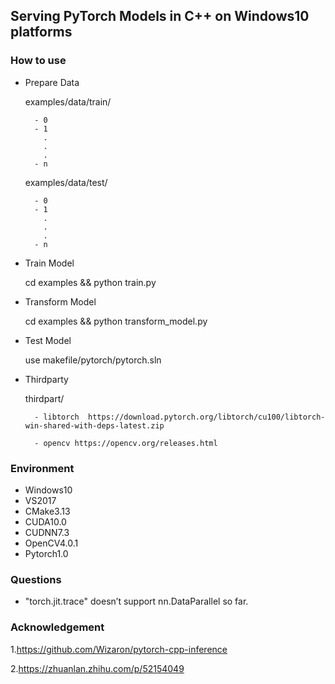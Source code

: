 ## Serving PyTorch Models in C++ on Windows10 platforms

### How to use

- Prepare Data

	examples/data/train/
	
		- 0
		- 1
		  .
		  .
		  .
		- n
		
	examples/data/test/
	
		- 0
		- 1
		  .
		  .
		  .
		- n

- Train Model

	cd examples && python train.py
		
- Transform Model

	cd examples && python transform_model.py
	
- Test Model

	use makefile/pytorch/pytorch.sln
	
- Thirdparty

	thirdpart/
	
		- libtorch  https://download.pytorch.org/libtorch/cu100/libtorch-win-shared-with-deps-latest.zip

		- opencv https://opencv.org/releases.html

### Environment

- Windows10
- VS2017
- CMake3.13
- CUDA10.0
- CUDNN7.3
- OpenCV4.0.1
- Pytorch1.0

### Questions

- "torch.jit.trace" doesn’t support nn.DataParallel so far.

	
### Acknowledgement

1.https://github.com/Wizaron/pytorch-cpp-inference

2.https://zhuanlan.zhihu.com/p/52154049
